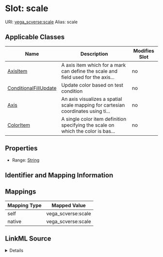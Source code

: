 

# Slot: scale 



URI: [vega_scverse:scale](https://w3id.org/scverse/vega-scverse/scale)
Alias: scale

<!-- no inheritance hierarchy -->





## Applicable Classes

| Name | Description | Modifies Slot |
| --- | --- | --- |
| [AxisItem](AxisItem.md) | A axis item which for a mark can define the scale and field used for the axis... |  no  |
| [ConditionalFillUpdate](ConditionalFillUpdate.md) | Update color based on test condition |  no  |
| [Axis](Axis.md) | An axis visualizes a spatial scale mapping for cartesian coordinates using ti... |  no  |
| [ColorItem](ColorItem.md) | A single color item definition specifying the scale on which the color is bas... |  no  |







## Properties

* Range: [String](String.md)





## Identifier and Mapping Information








## Mappings

| Mapping Type | Mapped Value |
| ---  | ---  |
| self | vega_scverse:scale |
| native | vega_scverse:scale |




## LinkML Source

<details>
```yaml
name: scale
alias: scale
domain_of:
- Axis
- ColorItem
- AxisItem
- ConditionalFillUpdate
range: string

```
</details>